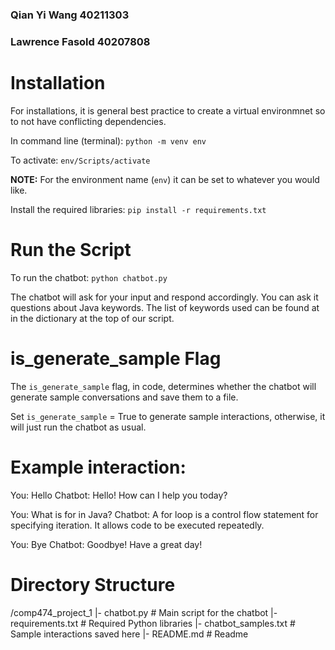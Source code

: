 ### Qian Yi Wang 40211303
### Lawrence Fasold 40207808

# **Installation**
For installations, it is general best practice to create a virtual environmnet so to not have conflicting dependencies. 

In command line (terminal):
`python -m venv env`

To activate:
`env/Scripts/activate`  

**NOTE:** For the environment name (`env`) it can be set to whatever you would like. 

Install the required libraries:
`pip install -r requirements.txt`

# **Run the Script**

To run the chatbot: `python chatbot.py`

The chatbot will ask for your input and respond accordingly. You can ask it questions about Java keywords. The list of keywords used can be found at in the dictionary at the top of our script. 

# **is_generate_sample Flag**
The `is_generate_sample` flag, in code, determines whether the chatbot will generate sample conversations and save them to a file.

Set `is_generate_sample` = True to generate sample interactions, otherwise, it will just run the chatbot as usual.


# **Example interaction:**

You: Hello
Chatbot: Hello! How can I help you today?

You: What is for in Java?
Chatbot: A for loop is a control flow statement for specifying iteration. It allows code to be executed repeatedly.

You: Bye
Chatbot: Goodbye! Have a great day!

# **Directory Structure**

/comp474_project_1
    |- chatbot.py           # Main script for the chatbot
    |- requirements.txt     # Required Python libraries
    |- chatbot_samples.txt  # Sample interactions saved here
    |- README.md            # Readme
